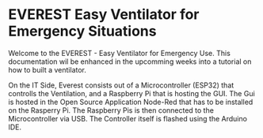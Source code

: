 # EVEREST Easy Ventilator for Emergency Situations

Welcome to the EVEREST - Easy Ventilator for Emergency Use. This documentation wil be enhanced in the upcomming weeks into a tutorial on how to built a ventilator. 

On the IT Side, Everest consists out of a Microcontroller (ESP32) that controlls the Ventilation, and a Raspberry Pi that is hosting the GUI. The Gui is hosted in the Open Source Application Node-Red that has to be installed on the Rasperry Pi. The Raspberry Pis is then connected to the Microcontroller via USB. The Controller itself is flashed using the Arduino IDE.
